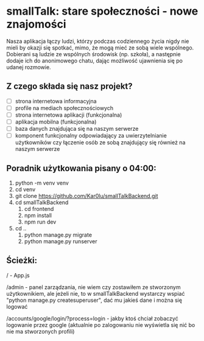 # smallTalk: stare społeczności - nowe znajomości
Nasza aplikacja łączy ludzi, którzy podczas codziennego życia nigdy nie mieli by okazji się spotkać, mimo, że mogą mieć ze sobą wiele wspólnego. Dobierani są ludzie ze wspólnych środowisk (np. szkoła), a następnie dodaje ich do anonimowego chatu, dając możliwość ujawnienia się po udanej rozmowie.

## Z czego składa się nasz projekt?
- [ ] strona internetowa informacyjna
- [ ] profile na mediach społecznościowych
- [ ] strona internetowa aplikacji (funkcjonalna)
- [ ] aplikacja mobilna (funkcjonalna)
- [ ] baza danych znajdująca się na naszym serwerze
- [ ] komponent funkcjonalny odpowiadający za uwierzytelnianie użytkowników czy łączenie osób ze sobą znajdujący się również na naszym serwerze

## Poradnik użytkowania pisany o 04:00:
1. python -m venv venv
2. cd venv
3. git clone https://github.com/Kar0lu/smallTalkBackend.git
4. cd smallTalkBackend
    1. cd frontend
    2. npm install
    3. npm run dev
5. cd ..
    1. python manage.py migrate
    2. python manage.py runserver

## Ścieżki:
/ - App.js

/admin - panel zarządzania, nie wiem czy zostawiłem ze stworzonym użytkownikiem, ale jeżeli nie, to w smallTalkBackend wystarczy wspiać "python manage.py createsuperuser", dać mu jakieś dane i można się logować

/accounts/google/login/?process=login - jakby ktoś chciał zobaczyć logowanie przez google (aktualnie po zalogowaniu nie wyświetla się nić bo nie ma stworzonych profili)

